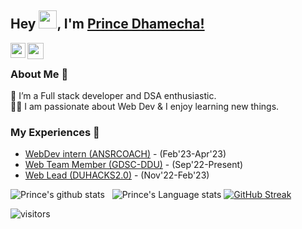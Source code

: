 ## Hey <img src="https://github.com/TheDudeThatCode/TheDudeThatCode/blob/master/Assets/Hi.gif" width="29px">, I'm [Prince Dhamecha!](https://www.linkedin.com/in/pmdhamecha/) 

<a href="https://www.linkedin.com/in/pmdhamecha/">
  <img align="left" width="24px" src="https://cdn.jsdelivr.net/npm/simple-icons@v3/icons/linkedin.svg"  />
</a>
<a href="https://twitter.com/pmdhamecha673">
  <img align="left" width="26px" src="https://cdn.jsdelivr.net/npm/simple-icons@v3/icons/twitter.svg" />
</a>

<br />

### About Me 🚀
🌱 I’m a Full stack developer and DSA enthusiastic. </br>
👨‍💻  I am passionate about Web Dev & I enjoy learning new things. </br>

### My Experiences 🙌
- [WebDev intern (ANSRCOACH)](https://www.linkedin.com/company/ansrcoach/) - (Feb'23-Apr'23)
- [Web Team Member (GDSC-DDU)](https://gdsc.community.dev/dharmsinh-desai-university-nadiad/) - (Sep'22-Present)
- [Web Lead (DUHACKS2.0)](https://duhacks.tech/) - (Nov'22-Feb'23)

![Prince's github stats](https://github-readme-stats.vercel.app/api?username=PRINCE-DHAMECHA&show_icons=true&hide_border=true)&nbsp;&nbsp;
![Prince's Language stats](https://github-readme-stats-eight-theta.vercel.app/api/top-langs/?username=PRINCE-DHAMECHA&layout=compact&langs_count=8&hide_border=true)
[![GitHub Streak](https://streak-stats.demolab.com?user=PRINCE-DHAMECHA&border_radius=5)](https://git.io/streak-stats)&nbsp;&nbsp;
<br />


![visitors](https://visitor-badge.laobi.icu/badge?page_id=PRICE-DHAMECHA.PRINCE-DHAMECHA)
